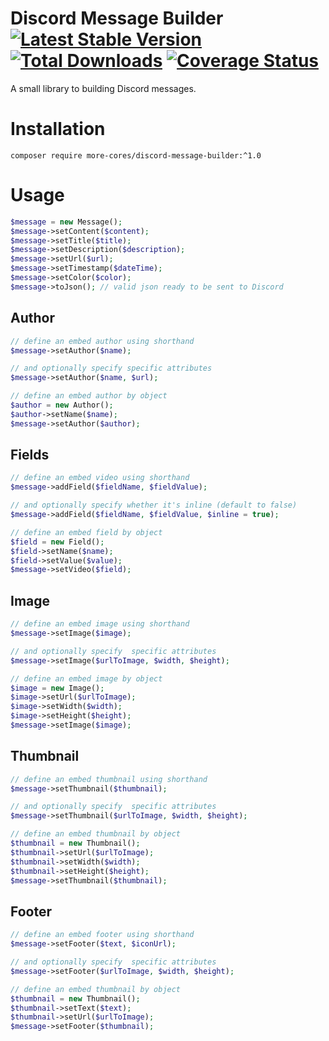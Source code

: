 # Discord Message Builder [![Latest Stable Version](https://poser.pugx.org/more-cores/discord-message-builder/v/stable.png)](https://packagist.org/packages/more-cores/discord-message-builder) [![Total Downloads](https://poser.pugx.org/more-cores/discord-message-builder/downloads.png)](https://packagist.org/packages/more-cores/discord-message-builder) [![Coverage Status](https://coveralls.io/repos/github/more-cores/discord-message-builder/badge.svg)](https://coveralls.io/github/more-cores/discord-message-builder)

A small library to building Discord messages.

# Installation

```
composer require more-cores/discord-message-builder:^1.0
```

# Usage


```php
$message = new Message();
$message->setContent($content);
$message->setTitle($title);
$message->setDescription($description);
$message->setUrl($url);
$message->setTimestamp($dateTime);
$message->setColor($color);
$message->toJson(); // valid json ready to be sent to Discord
```

## Author

```php
// define an embed author using shorthand
$message->setAuthor($name);

// and optionally specify specific attributes
$message->setAuthor($name, $url);

// define an embed author by object
$author = new Author();
$author->setName($name);
$message->setAuthor($author);
```

## Fields

```php
// define an embed video using shorthand
$message->addField($fieldName, $fieldValue);

// and optionally specify whether it's inline (default to false)
$message->addField($fieldName, $fieldValue, $inline = true);

// define an embed field by object
$field = new Field();
$field->setName($name);
$field->setValue($value);
$message->setVideo($field);
```

## Image

```php
// define an embed image using shorthand
$message->setImage($image);

// and optionally specify  specific attributes
$message->setImage($urlToImage, $width, $height);

// define an embed image by object
$image = new Image();
$image->setUrl($urlToImage);
$image->setWidth($width);
$image->setHeight($height);
$message->setImage($image);
```

## Thumbnail

```php
// define an embed thumbnail using shorthand
$message->setThumbnail($thumbnail);

// and optionally specify  specific attributes
$message->setThumbnail($urlToImage, $width, $height);

// define an embed thumbnail by object
$thumbnail = new Thumbnail();
$thumbnail->setUrl($urlToImage);
$thumbnail->setWidth($width);
$thumbnail->setHeight($height);
$message->setThumbnail($thumbnail);
```

## Footer

```php
// define an embed footer using shorthand
$message->setFooter($text, $iconUrl);

// and optionally specify  specific attributes
$message->setFooter($urlToImage, $width, $height);

// define an embed thumbnail by object
$thumbnail = new Thumbnail();
$thumbnail->setText($text);
$thumbnail->setUrl($urlToImage);
$message->setFooter($thumbnail);
```
